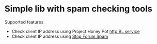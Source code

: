 Simple lib with spam checking tools
===================================

Supported features:
* Check client IP address using Project Honey Pot [http:BL service](https://www.projecthoneypot.org/services_overview.php)
* Check client IP address using [Stop Forum Spam](http://www.stopforumspam.com)